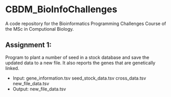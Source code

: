 # CBDM_BioInfoChallenges
A code repository for the Bioinformatics Programming Challenges Course of the MSc in Computional Biology. 

## Assignment 1:
Program to plant a number of seed in a stock database and save the updated data to a new file. It also reports the genes that are genetically linked.
  - Input: gene_information.tsv seed_stock_data.tsv cross_data.tsv new_file_data.tsv
  - Output: new_file_data.tsv
